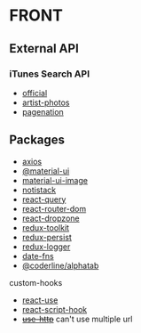 # FRONT

## External API

### iTunes Search API

- [official](https://affiliate.itunes.apple.com/resources/documentation/itunes-store-web-service-search-api/)
- [artist-photos](https://gist.github.com/karlding/954388cb6cd2665d4f3a)
- [pagenation](https://stackoverflow.com/questions/44177089/itunes-search-api-page-number-for-the-query)

## Packages

- [axios](https://github.com/axios/axios)
- [@material-ui](https://material-ui.com/getting-started/installation/)
- [material-ui-image](https://github.com/TeamWertarbyte/material-ui-image)
- [notistack](https://github.com/iamhosseindhv/notistack)
- [react-query](https://react-query.tanstack.com/installation)
- [react-router-dom](https://github.com/ReactTraining/react-router/tree/master/packages/react-router-dom)
- [react-dropzone](https://github.com/react-dropzone/react-dropzone)
- [redux-toolkit](https://redux-toolkit.js.org/)
- [redux-persist](https://github.com/rt2zz/redux-persist)
- [redux-logger](https://github.com/LogRocket/redux-logger)
- [date-fns](https://github.com/date-fns/date-fns)
- [@coderline/alphatab](https://github.com/coderline/alphaTab)

custom-hooks

- [react-use](https://github.com/streamich/react-use)
- [react-script-hook](https://github.com/hupe1980/react-script-hook)
- ~~[use-http](https://github.com/ava/use-http)~~ can't use multiple url
